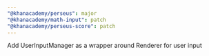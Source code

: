 ```yaml
---
"@khanacademy/perseus": major
"@khanacademy/math-input": patch
"@khanacademy/perseus-score": patch
---
```


Add UserInputManager as a wrapper around Renderer for user input
